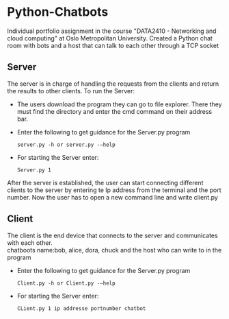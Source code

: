 # Python-Chatbots

Individual portfolio assignment in the course "DATA2410 - Networking and cloud computing" at Oslo Metropolitan University.
Created a Python chat room with bots and a host that can talk to each other through a TCP socket

## Server 
The server is in charge of handling the requests from the clients and return the results to
other clients.
To run the Server: 
* The users download the program they can go to file explorer. There they must find the
  directory and enter the cmd command on their address bar.
* Enter the following to get guidance for the Server.py program

  ```
  server.py -h or server.py -–help
  ```
* For starting the Server enter:
  ```
  Server.py 1
  ```
  

After the server is established, the user can start connecting different clients to the server by entering te Ip address from the terminal and the port number.
Now the user has to open a new command line and write client.py

## Client
The client is the end device that connects to the server and communicates with each other. <br/>
chatboots name:bob, alice, dora, chuck and the host who can write to in the program
* Enter the following to get guidance for the Server.py program

  ```
  Client.py -h or Client.py -–help
  ```
* For starting the Server enter:
  ```
  CLient.py 1 ip addresse portnumber chatbot
  ```
  
